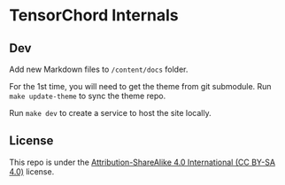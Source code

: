 # TensorChord Internals

## Dev

Add new Markdown files to `/content/docs` folder.

For the 1st time, you will need to get the theme from git submodule. Run `make update-theme` to sync the theme repo.

Run `make dev` to create a service to host the site locally.

## License

This repo is under the [Attribution-ShareAlike 4.0 International (CC BY-SA 4.0)](https://creativecommons.org/licenses/by-sa/4.0/) license.
